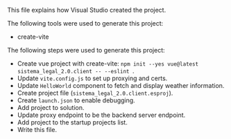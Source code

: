 This file explains how Visual Studio created the project.

The following tools were used to generate this project:
- create-vite

The following steps were used to generate this project:
- Create vue project with create-vite: `npm init --yes vue@latest sistema_legal_2.0.client -- --eslint `.
- Update `vite.config.js` to set up proxying and certs.
- Update `HelloWorld` component to fetch and display weather information.
- Create project file (`sistema_legal_2.0.client.esproj`).
- Create `launch.json` to enable debugging.
- Add project to solution.
- Update proxy endpoint to be the backend server endpoint.
- Add project to the startup projects list.
- Write this file.
